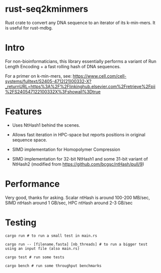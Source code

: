 # rust-seq2kminmers

Rust crate to convert any DNA sequence to an iterator of its k-min-mers. It is useful for rust-mdbg.

# Intro

For non-bioinformaticians, this library essentially performs a variant of Run Length Encoding + a fast rolling hash of DNA sequences.

For a primer on k-min-mers, see: https://www.cell.com/cell-systems/fulltext/S2405-4712(21)00332-X?_returnURL=https%3A%2F%2Flinkinghub.elsevier.com%2Fretrieve%2Fpii%2FS240547122100332X%3Fshowall%3Dtrue

# Features

* Uses NtHash1 behind the scenes. 

* Allows fast iteration in HPC-space but reports positions in original sequence space.

* SIMD implementation for Homopolymer Compression 

* SIMD implementation for 32-bit NtHash1 and some 31-bit variant of NtHash2 (modified from https://github.com/bcgsc/ntHash/pull/9)

# Performance

Very good, thanks for asking. Scalar ntHash is around 100-200 MB/sec, SIMD ntHash around 1 GB/sec, HPC ntHash around 2-3 GB/sec

# Testing

    cargo run # to run a small test in main.rs

    cargo run -- [filename.fasta] [nb_threads] # to run a bigger test using an input file (also main.rs)

    cargo test # run some tests 

    cargo bench # run some throughput benchmarks

